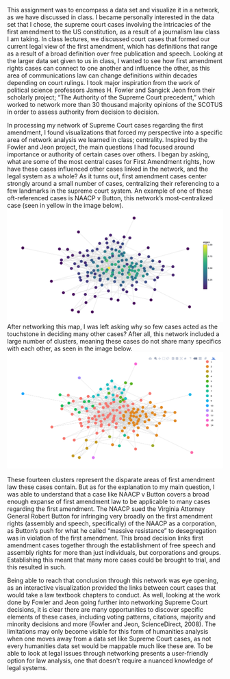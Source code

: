 This assignment was to encompass a data set and visualize it in a network, as we have discussed in class. I became personally interested in the data set that I chose, the supreme court cases involving the intricacies of the first amendment to the US constitution, as a result of a journalism law class I am taking. In class lectures, we discussed court cases that formed our current legal view of the first amendment, which has definitions that range as a result of a broad definition over free publication and speech. Looking at the larger data set given to us in class, I wanted to see how first amendment rights cases can connect to one another and influence the other, as this area of communications law can change definitions within decades depending on court rulings. I took major inspiration from the work of political science professors James H. Fowler and Sangick Jeon from their scholarly project; “The Authority of the Supreme Court precedent,” which worked to network more than 30 thousand majority opinions of the SCOTUS in order to assess authority from decision to decision.

In processing my network of Supreme Court cases regarding the first amendment, I found visualizations that forced my perspective into a specific area of network analysis we learned in class; centrality. Inspired by the Fowler and Jeon project, the main questions I had focused around importance or authority of certain cases over others. I began by asking, what are some of the most central cases for First Amendment rights, how have these cases influenced other cases linked in the network, and the legal system as a whole? As it turns out, first amendment cases center strongly around a small number of cases, centralizing their referencing to a few landmarks in the supreme court system. An example of one of these oft-referenced cases is NAACP v Button, this network’s most-centralized case (seen in yellow in the image below). 
![alt text](https://github.com/introdh/intro-dh-Kevin1000000/blob/master/plot_centrality.png "Centrality")
After networking this map, I was left asking why so few cases acted as the touchstone in deciding many other cases? After all, this network included a large number of clusters, meaning these cases do not share many specifics with each other, as seen in the image below.
![alt text](https://github.com/introdh/intro-dh-Kevin1000000/blob/master/plot_cluster.png "Cluster")

These fourteen clusters represent the disparate areas of first amendment law these cases contain. But as for the explanation to my main question, I was able to understand that a case like NAACP v Button covers a broad enough expanse of first amendment law to be applicable to many cases regarding the first amendment. The NAACP sued the Virginia Attorney General Robert Button for infringing very broadly on the first amendment rights (assembly and speech, specifically) of the NAACP as a corporation, as Button’s push for what he called “massive resistance” to desegregation was in violation of the first amendment. This broad decision links first amendment cases together through the establishment of free speech and assembly rights for more than just individuals, but corporations and groups. Establishing this meant that many more cases could be brought to trial, and this resulted in such. 

Being able to reach that conclusion through this network was eye opening, as an interactive visualization provided the links between court cases that would take a law textbook chapters to conduct. As well, looking at the work done by Fowler and Jeon going further into networking Supreme Court decisions, it is clear there are many opportunities to discover specific elements of these cases, including voting patterns, citations, majority and minority decisions and more (Fowler and Jeon, ScienceDirect, 2008). The limitations may only become visible for this form of humanities analysis when one moves away from a data set like Supreme Court cases, as not every humanities data set would be mappable much like these are. To be able to look at legal issues through networking presents a user-friendly option for law analysis, one that doesn't require a nuanced knowledge of legal systems. 
